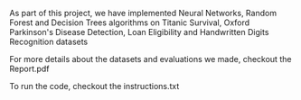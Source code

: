 As part of this project, we have implemented Neural Networks, Random Forest and Decision Trees algorithms on Titanic Survival, Oxford Parkinson's Disease Detection, Loan Eligibility and Handwritten Digits Recognition datasets

For more details about the datasets and evaluations we made, checkout the Report.pdf

To run the code, checkout the instructions.txt